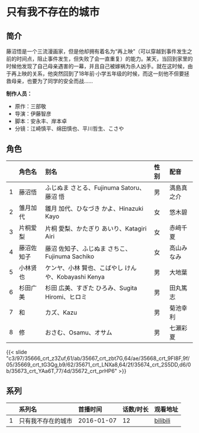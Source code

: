 # 只有我不存在的城市


## 简介

藤沼悟是一个三流漫画家，但是他却拥有着名为“再上映”（可以穿越到事件发生之前的时间点，阻止事件发生，但失败了会一直重复）的能力。某天，当回到家里的时候他发现了自己母亲遇害的一幕，并且自己被嫁祸为杀人凶手。就在这时候，由于再上映的关系，他突然回到了18年前·小学五年级的时候，而这一刻他不但要拯救母亲，也要为了同学的安全而战……

**制作人员：**
- 原作：三部敬
- 导演：伊藤智彦
- 脚本：安永丰、岸本卓
- 分镜：江崎慎平、绵田慎也、平川哲生、こさや

## 角色

|     |   角色名   |   别名  | 性别 |  配音  |
|:--- |:------  |:----      |:---  |:--   |
| 1 | 藤沼悟 | ふじぬま さとる、Fujinuma Satoru、藤沼 悟 | 男 | 満島真之介 |
| 2 | 雏月加代 | 雛月 加代、ひなづき かよ、Hinazuki Kayo | 女 | 悠木碧 |
| 3 | 片桐爱梨 | 片桐 愛梨、かたぎり あいり、Katagiri Airi | 女 | 赤﨑千夏 |
| 4 | 藤沼佐知子 | 藤沼 佐知子、ふじぬま さちこ、Fujinuma Sachiko | 女 | 高山みなみ |
| 5 | 小林贤也 | ケンヤ、小林 賢也、こばやし けんや、Kobayashi Kenya | 男 | 大地葉 |
| 6 | 杉田广美 | 杉田 広美、すぎた ひろみ、Sugita Hiromi、ヒロミ | 男 | 田丸篤志 |
| 7 | 和 | カズ、Kazu | 男 | 菊池幸利 |
| 8 | 修 | おさむ、Osamu、オサム | 男 | 七瀬彩夏 |

{{< slide "c3/97/35666_crt_z3Zuf,61/ab/35667_crt_zbt7G,64/ae/35668_crt_9FI8F,9f/05/35669_crt_tG3Qg,b9/62/35671_crt_LNXa8,64/2f/35674_crt_2S5DD,d6/0b/35673_crt_YAa6T,77/4d/35672_crt_prHP6" >}}

## 系列

|     |   系列名   |   首播时间  | 话数/时长  | 观看地址 |
|:---  |:------    |:----      |:---       |:---  |
| 1 | 只有我不存在的城市 | 2016-01-07 | 12 | [bilibili](https://www.bilibili.com/bangumi/play/ep323056)  |



